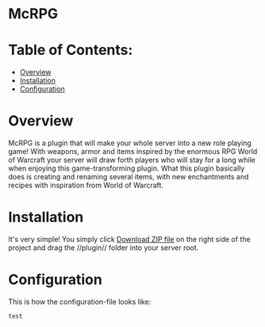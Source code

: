McRPG
=====

# Table of Contents:
* [Overview](https://github.com/condolent/McRPG/blob/master/README.md#overview)
* [Installation](https://github.com/condolent/McRPG/blob/master/README.md#installation)
* [Configuration](https://github.com/condolent/McRPG/blob/master/README.md#configuration)

# Overview
McRPG is a plugin that will make your whole server into a new role playing game!
With weapons, armor and items inspired by the enormous RPG World of Warcraft your server
will draw forth players who will stay for a long while when enjoying this game-transforming plugin.
What this plugin basically does is creating and renaming several items, with new enchantments and recipes
with inspiration from World of Warcraft.


# Installation
It's very simple! You simply click [Download ZIP file](#) on the right side of the project and drag the //plugin// folder into your server root.

# Configuration
This is how the configuration-file looks like:
```
test
```
